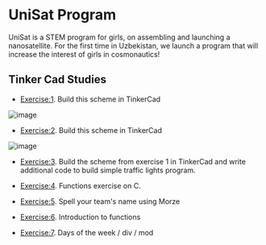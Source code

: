 # UniSat Program 
UniSat is a STEM program for girls, on assembling and launching a nanosatellite. For the first time in Uzbekistan, we launch a program that will increase the interest of girls in cosmonautics!


## Tinker Cad Studies
* [Exercise:1](https://www.tinkercad.com/things/e45Hr49Gs66-surprising-kieran/editel?sharecode=XFE34AjLHBoN4tCeZ2BBoOIzc8UJmbIN_SyYsuZRnmg). Build this scheme in TinkerCad

![image](https://user-images.githubusercontent.com/74857220/149551979-b42e4644-3f79-40ce-81ac-29e65f4bee35.png)

* [Exercise:2](https://www.tinkercad.com/things/fBJrEnx88Ro-terrific-crift/editel?sharecode=gw1W-e4EePE3RnSNP8fe4C-Qz2-vgH3EShPEkJqul30). Build this scheme in TinkerCad

![image](https://user-images.githubusercontent.com/74857220/149552250-e83880b5-37cf-4161-8a9d-9f91aa95516b.png)

* [Exercise:3](https://www.tinkercad.com/things/9xXQ6qKpdDJ-fabulous-snicket-turing/editel?sharecode=L7JMIMo1HYnkY1u5pXmpVyqCP6ZzZS1ufg0P4P9KoXE). Build the scheme from exercise 1 in TinkerCad and write additional code to build simple traffic lights program.


* [Exercise:4](https://www.tinkercad.com/things/4uRCk7OYJcc-ingenious-duup/editel?sharecode=-HN_97TbOnwTCQ3S5w7o1B7FT0Q9lY3TzU_IRq9mebk). Functions exercise on C.

* [Exercise:5](https://www.tinkercad.com/things/5bqbDbriG5V-brave-blorr/editel?sharecode=-b3u1NFnjVkdX86GysYwkiWRmA2kIaw6UQ88G75T-pQ). Spell your team's name using Morze

* [Exercise:6](https://www.tinkercad.com/things/65PCJUz7fw2-101/editel?sharecode=R22JpycW4F_aV8BHhd_PumAI5LlXreppYtcWf4oAhWU). Introduction to functions

* [Exercise:7](https://www.tinkercad.com/things/5bqbDbriG5V-brave-blorr/editel?sharecode=-b3u1NFnjVkdX86GysYwkiWRmA2kIaw6UQ88G75T-pQ). Days of the week / div / mod

